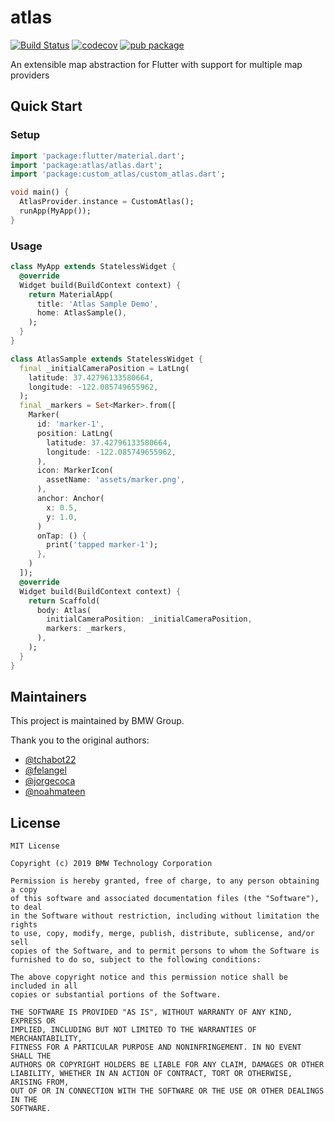 # atlas

[![Build Status](https://github.com/bmw-tech/atlas/actions/workflows/main.yml/badge.svg)](https://circleci.com/gh/bmw-tech/atlas/tree/master)
[![codecov](https://codecov.io/gh/bmw-tech/atlas/branch/master/graph/badge.svg)](https://codecov.io/gh/bmw-tech/atlas)
[![pub package](https://img.shields.io/pub/v/atlas.svg)](https://pub.dev/packages/atlas)

An extensible map abstraction for Flutter with support for multiple map providers

## Quick Start

### Setup

```dart
import 'package:flutter/material.dart';
import 'package:atlas/atlas.dart';
import 'package:custom_atlas/custom_atlas.dart';

void main() {
  AtlasProvider.instance = CustomAtlas();
  runApp(MyApp());
}
```

### Usage

```dart
class MyApp extends StatelessWidget {
  @override
  Widget build(BuildContext context) {
    return MaterialApp(
      title: 'Atlas Sample Demo',
      home: AtlasSample(),
    );
  }
}

class AtlasSample extends StatelessWidget {
  final _initialCameraPosition = LatLng(
    latitude: 37.42796133580664,
    longitude: -122.085749655962,
  );
  final _markers = Set<Marker>.from([
    Marker(
      id: 'marker-1',
      position: LatLng(
        latitude: 37.42796133580664,
        longitude: -122.085749655962,
      ),
      icon: MarkerIcon(
        assetName: 'assets/marker.png',
      ),
      anchor: Anchor(
        x: 0.5,
        y: 1.0,
      )
      onTap: () {
        print('tapped marker-1');
      },
    )
  ]);
  @override
  Widget build(BuildContext context) {
    return Scaffold(
      body: Atlas(
        initialCameraPosition: _initialCameraPosition,
        markers: _markers,
      ),
    );
  }
}
```

## Maintainers

This project is maintained by BMW Group.

Thank you to the original authors:

- [@tchabot22](https://github.com/tchabot22)
- [@felangel](https://github.com/felangel)
- [@jorgecoca](https://github.com/jorgecoca)
- [@noahmateen](https://github.com/noahmateen)

## License

```
MIT License

Copyright (c) 2019 BMW Technology Corporation

Permission is hereby granted, free of charge, to any person obtaining a copy
of this software and associated documentation files (the "Software"), to deal
in the Software without restriction, including without limitation the rights
to use, copy, modify, merge, publish, distribute, sublicense, and/or sell
copies of the Software, and to permit persons to whom the Software is
furnished to do so, subject to the following conditions:

The above copyright notice and this permission notice shall be included in all
copies or substantial portions of the Software.

THE SOFTWARE IS PROVIDED "AS IS", WITHOUT WARRANTY OF ANY KIND, EXPRESS OR
IMPLIED, INCLUDING BUT NOT LIMITED TO THE WARRANTIES OF MERCHANTABILITY,
FITNESS FOR A PARTICULAR PURPOSE AND NONINFRINGEMENT. IN NO EVENT SHALL THE
AUTHORS OR COPYRIGHT HOLDERS BE LIABLE FOR ANY CLAIM, DAMAGES OR OTHER
LIABILITY, WHETHER IN AN ACTION OF CONTRACT, TORT OR OTHERWISE, ARISING FROM,
OUT OF OR IN CONNECTION WITH THE SOFTWARE OR THE USE OR OTHER DEALINGS IN THE
SOFTWARE.
```
